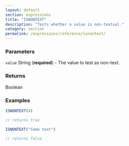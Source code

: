```yaml
---
layout: default
section: expressions
title: "ISNONTEXT"
description: "Tests whether a value is non-textual."
category: section
permalink: /expressions/reference/isnontext/
---
```


### Parameters

`value` String (__required__) - The value to test as non-text.

### Returns

Boolean

### Examples

```js
ISNONTEXT(4)

// returns true
```


```js
ISNONTEXT("Some text")

// returns false
```